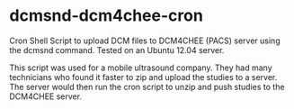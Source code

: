 # dcmsnd-dcm4chee-cron
Cron Shell Script to upload DCM files to DCM4CHEE (PACS) server using the dcmsnd command. Tested on an Ubuntu 12.04 server.

This script was used for a mobile ultrasound company. They had many technicians who found it faster to zip and upload the studies to a server. The server would then run the cron script to unzip and push studies to the DCM4CHEE server. 
